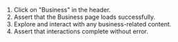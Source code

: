 1. Click on "Business" in the header.
2. Assert that the Business page loads successfully.
3. Explore and interact with any business-related content.
4. Assert that interactions complete without error.